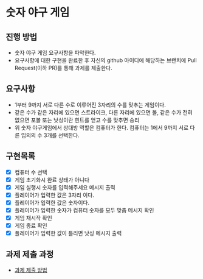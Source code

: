 # 숫자 야구 게임
## 진행 방법
* 숫자 야구 게임 요구사항을 파악한다.
* 요구사항에 대한 구현을 완료한 후 자신의 github 아이디에 해당하는 브랜치에 Pull Request(이하 PR)를 통해 과제를 제출한다.


## 요구사항

* 1부터 9까지 서로 다른 수로 이루어진 3자리의 수를 맞추는 게임이다.
* 같은 수가 같은 자리에 있으면 스트라이크, 다른 자리에 있으면 볼, 같은 수가 전혀 없으면 포볼 또는 낫싱이란 힌트를 얻고 수를 맞추면 승리
* 위 숫자 야구게임에서 상대방 역할은 컴퓨터가 한다. 컴퓨터는 1에서 9까지 서로 다른 임의의 수 3개를 선택한다.

## 구현목록
* [x] 컴퓨터 수 선택
* [x] 게임 초기화시 완료 상태가 아니다
* [x] 게임 실행시 숫자를 입력해주세요 메시지 출력
* [x] 플레이어가 입력한 값은 3자리 이다.
* [x] 플레이어가 입력한 값은 숫자이다.
* [x] 플레이어가 입력한 숫자가 컴퓨터 숫자를 모두 맞춤 메시지 확인
* [x] 게임 재시작 확인
* [x] 게임 종료 확인
* [x] 플레이어가 입력한 값이 틀리면 낫싱 메시지 출력

## 과제 제출 과정
* [과제 제출 방법](https://github.com/next-step/nextstep-docs/tree/master/precourse)
